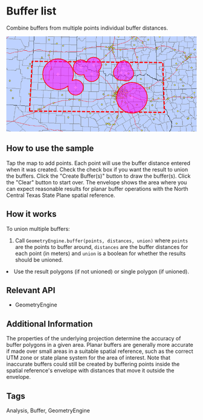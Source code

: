 # Buffer list

Combine buffers from multiple points individual buffer distances.

<img src="BufferList.png"/>

## How to use the sample

Tap the map to add points. Each point will use the buffer distance entered when it was created. Check the check box if you want the result to union the buffers. Click the "Create Buffer(s)" button to draw the buffer(s). Click the "Clear" button to start over. The envelope shows the area where you can expect reasonable results for planar buffer operations with the North Central Texas State Plane spatial reference.

## How it works

To union multiple buffers:


  1. Call `GeometryEngine.buffer(points, distances, union)` where `points` are the points to buffer around, `distances` are the buffer distances for each point (in meters) and `union` is a boolean for whether the results should be unioned.
  <li>Use the result polygons (if not unioned) or single polygon (if unioned).


## Relevant API


* GeometryEngine


## Additional Information

The properties of the underlying projection determine the accuracy of buffer polygons in a given area. Planar buffers are generally more accurate if made over small areas in a suitable spatial reference, such as the correct UTM zone or state plane system for the area of interest. Note that inaccurate buffers could still be created by buffering points inside the spatial reference's envelope with distances that move it outside the envelope.</p>

<h2 id="tags">Tags</h2>

Analysis, Buffer, GeometryEngine